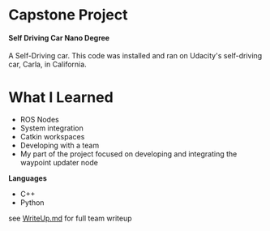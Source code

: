 # Capstone Project
#### Self Driving Car Nano Degree

A Self-Driving car. This code was installed and ran on Udacity's self-driving car, Carla, in California.

# What I Learned
- ROS Nodes
- System integration
- Catkin workspaces
- Developing with a team  
- My part of the project focused on developing and integrating the waypoint updater node

**Languages**
- C++
- Python



see [WriteUp.md](WriteUp.md) for full team writeup